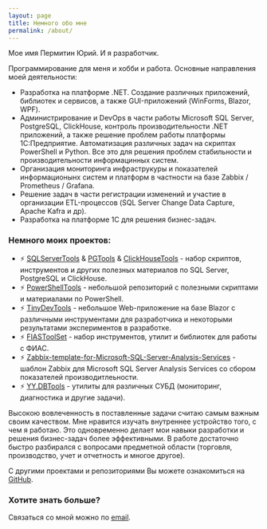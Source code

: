 ```yaml
---
layout: page
title: Немного обо мне
permalink: /about/
---
```


Мое имя Пермитин Юрий. И я разработчик.

Программирование для меня и хобби и работа. Основные направления моей деятельности:

* Разработка на платформе .NET. Создание различных приложений, библиотек и сервисов, а также GUI-приложений (WinForms, Blazor, WPF).
* Администрирование и DevOps в части работы Microsoft SQL Server, PostgreSQL, ClickHouse, контроль производительности .NET приложений, а также решение проблем работы платформы 1С:Предприятие. Автоматизация различных задач на скриптах PowerShell и Python. Все это для решения проблем стабильности и производительности информацинных систем.
* Организация мониторинга инфраструкуры и показателей информационынх систем и платформ в частности на базе Zabbix / Prometheus / Grafana.
* Решение задач в части регистрации изменений и участие в организации ETL-процессов (SQL Server Change Data Capture, Apache Kafra и др).
* Разработка на платформе 1C для решения бизнес-задач.

### **Немного моих проектов**:

* ⚡ [SQLServerTools](https://github.com/YPermitin/SQLServerTools) & [PGTools](https://github.com/YPermitin/PGTools) & [ClickHouseTools](https://github.com/YPermitin/ClickHouseTools) - набор скриптов, инструментов и других полезных материалов по SQL Server, PostgreSQL и ClickHouse.
* ⚡ [PowerShellTools](https://github.com/YPermitin/PowerShellTools) - небольшой репозиторий с полезными скриптами и материалами по PowerShell.
* ⚡ [TinyDevTools](https://github.com/YPermitin/YPermitin.TinyDevTools) - небольшое Web-приложение на базе Blazor с различными инструментами для разработчика и некоторыми результатами экспериментов в разработке.
* ⚡ [FIASToolSet](https://github.com/YPermitin/YPermitin.FIASToolSet) - набор инструментов, утилит и библиотек для работы с ФИАС.
* ⚡ [Zabbix-template-for-Microsoft-SQL-Server-Analysis-Services](https://github.com/YPermitin/Zabbix-template-for-Microsoft-SQL-Server-Analysis-Services) - шаблон Zabbix для Microsoft SQL Server Analysis Services со сбором показателей производитлеьности.
* ⚡ [YY.DBTools](https://github.com/YPermitin/YY.DBTools) - утилиты для различных СУБД (мониторинг, диагностика и другие задачи).

Высокою вовлеченность в поставленные задачи считаю самым важным своим качеством. Мне нравится изучать внутреннее устройство того, с чем я работаю. Это одновременно делает мои навыки разработки и решения бизнес-задач более эффективными. В работе достаточно быстро разбирался с вопросами предметной области (торговля, производство, учет и отчетность и многое другое).

С другими проектами и репозиториями Вы можете ознакомиться на [GitHub](https://github.com/YPermitin).

### Хотите знать больше?

Связаться со мной можно по [email](mailto:i.need.ypermitin@yandex.ru).
